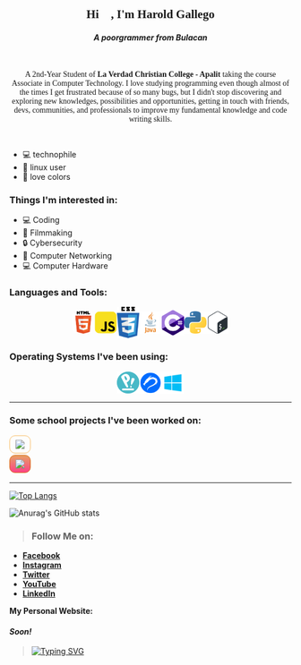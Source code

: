 
<h2 align="center" style="font-family: Ubuntu">Hi 👋, I'm Harold Gallego</h2>
<h4 align="center"><em>A poorgrammer from Bulacan</em></h4>
<br>

<p align="center" style="font-family: Ubuntu">A 2nd-Year Student of <strong>La Verdad Christian College - Apalit</strong> taking the course Associate in Computer Technology. I love studying programming even though almost of the times I get frustrated because of so many bugs, but I didn't stop discovering and exploring new knowledges, possibilities and opportunities, getting in touch with friends, devs, communities, and professionals to improve my fundamental knowledge and code writing skills.</p>
<br>

- :computer: technophile
- :penguin: linux user
- :art: love colors

### **Things I'm interested in:**
- :computer: Coding
- :movie_camera: Filmmaking
- :lock: Cybersecurity
- :signal_strength: Computer Networking
- :computer: Computer Hardware

### **Languages and Tools:**
<div style="display: flex; justify-content: center; align-items: center; flex-wrap: wrap;">
<img src="./img/html5-logo.png" alt="html5" style="width: 40px; border-radius: 10px;">
<img src="./img/js-logo.png" alt="javascript" style="width: 40px; border-radius: 10px">
<img src="./img/css-logo.png" alt="css3" style="width: 40px">
<img src="./img/java-logo.png" alt="java" style="width: 40px">
<img src="./img/csharp-logo.png" alt="csharp" style="width: 40px">
<img src="./img/python-logo.png" alt="python" style="width: 40px">
<img src="./img/bash-logo.png" alt="bash" style="width: 40px">
</div>


### **Operating Systems I've been using:** 
<div style="display: flex; justify-content: center; align-items: center; flex-wrap: wrap;">

<img src="./img/pop-os-logo.png" alt="popos" style="width: 40px">
<img src="./img/kali-logo.png" alt="kali-linux" style="width: 40px">
<img src="./img/windows-logo.png" alt="windows" style="width: 40px">
</div>

<hr>

### **Some school projects I've been worked on:**
<a href="https://lvcc-act2-pro-cvpn.netlify.app" target="_blank"><img src="https://raw.githubusercontent.com/hawould/lvcc-grp4-pro_cvpn/main/images/logos/logo-ls.png"   style="width: 150px; border: 1px solid #f9bd68; padding: 7px 10px; border-radius: 10px;"></a>
<br>
<a href="https://lvcc-act2-code-xchange-rwd.netlify.app/index.html" target="_blank"><img src="https://raw.githubusercontent.com/hawould/code-xchange-rwd/main/images/logos/logo-landscape-transparent.png" style="width: 190px; border: 1px solid #d8670b; padding: 7px 10px; border-radius: 10px; background: rgb(231,160,101);
background: linear-gradient(180deg, rgba(231,160,101,1) 0%, rgba(251,67,134,1) 100%);"></a>
<hr>
<!-- //background: linear-gradient(90deg, #4b6cb7 0%, #182848 100%); -->

[![Top Langs](https://github-readme-stats.vercel.app/api/top-langs/?username=hawould&theme=vue-dark)](https://github.com/anuraghazra/github-readme-stats)

![Anurag's GitHub stats](https://github-readme-stats.vercel.app/api?username=hawould&show_icons=true&theme=vue-dark)

> ### **Follow Me on:**
- [**Facebook**](https://facebook.com/h01000111)
- [**Instagram**](https://instagram.com/halord.jpg)
- [**Twitter**](https://twitter.com/HarordG)
- [**YouTube**](https://youtube.com/channel/UCj9Ft2taDzOzTzDO02DWS6Q)
- [**LinkedIn**](https://linkedin.com/in/haroldgallego2018)

**My Personal Website:**
#### *Soon!*

> [![Typing SVG](https://readme-typing-svg.herokuapp.com?color=%2320D552&center=true&vCenter=true&multiline=true&height=100&lines=%22Dont+be+a+programmer..;%E2%80%8E%E2%80%8E%E2%80%8E...%E2%80%8Ebe+a+problem+solver%22;-+J+O+M+A)](https://git.io/typing-svg)
